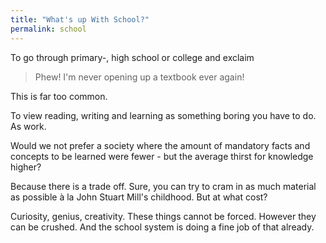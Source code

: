 ```yaml
---
title: "What's up With School?"
permalink: school
---
```


To go through primary-, high school or college and exclaim

> Phew! I'm never opening up a textbook ever again!

This is far too common.

To view reading, writing and learning as something boring you have to do. As work.

Would we not prefer a society where the amount of mandatory facts and concepts to be learned were fewer - but the average thirst for knowledge higher?

Because there is a trade off. Sure, you can try to cram in as much material as possible à la John Stuart Mill's childhood. But at what cost?

Curiosity, genius, creativity. These things cannot be forced. However they can be crushed. And the school system is doing a fine job of that already.
